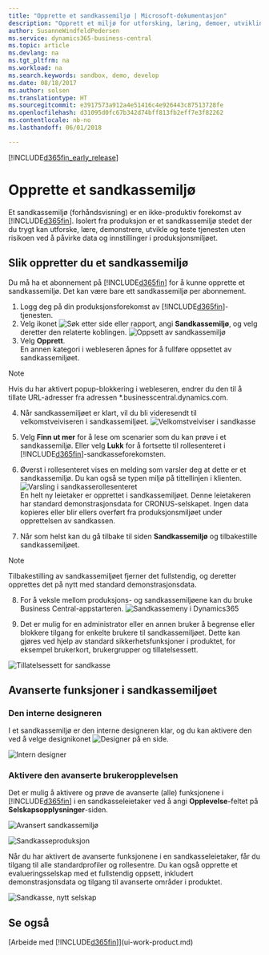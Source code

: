 ```yaml
---
title: "Opprette et sandkassemiljø | Microsoft-dokumentasjon"
description: "Opprett et miljø for utforsking, læring, demoer, utvikling og testing."
author: SusanneWindfeldPedersen
ms.service: dynamics365-business-central
ms.topic: article
ms.devlang: na
ms.tgt_pltfrm: na
ms.workload: na
ms.search.keywords: sandbox, demo, develop
ms.date: 08/18/2017
ms.author: solsen
ms.translationtype: HT
ms.sourcegitcommit: e3917573a912a4e51416c4e926443c87513728fe
ms.openlocfilehash: d31095d0fc67b342d74bff813fb2eff7e3f82262
ms.contentlocale: nb-no
ms.lasthandoff: 06/01/2018

---
```

[!INCLUDE[d365fin_early_release](includes/d365fin_early_release.md.md)]

# <a name="create-a-sandbox-environment"></a>Opprette et sandkassemiljø
Et sandkassemiljø (forhåndsvisning) er en ikke-produktiv forekomst av [!INCLUDE[d365fin](includes/d365fin_md.md)]. Isolert fra produksjon er et sandkassemiljø stedet der du trygt kan utforske, lære, demonstrere, utvikle og teste tjenesten uten risikoen ved å påvirke data og innstillinger i produksjonsmiljøet.

## <a name="to-create-a-sandbox-environment"></a>Slik oppretter du et sandkassemiljø
Du må ha et abonnement på [!INCLUDE[d365fin](includes/d365fin_md.md)] for å kunne opprette et sandkassemiljø. Det kan være bare ett sandkassemiljø per abonnement.

1. Logg deg på din produksjonsforekomst av [!INCLUDE[d365fin](includes/d365fin_md.md)]-tjenesten.
2. Velg ikonet ![Søk etter side eller rapport](media/ui-search/search_small.png "Søk etter side eller rapport"), angi **Sandkassemiljø**, og velg deretter den relaterte koblingen.
![Oppsett av sandkassemiljø](./media/across-sandbox/sandbox-environment-setup.png)
3. Velg **Opprett**.  
  En annen kategori i webleseren åpnes for å fullføre oppsettet av sandkassemiljøet.
> [!NOTE]  
>  Hvis du har aktivert popup-blokkering i webleseren, endrer du den til å tillate URL-adresser fra adressen *.businesscentral.dynamics.com.   

4. Når sandkassemiljøet er klart, vil du bli videresendt til velkomstveiviseren i sandkassemiljøet.
![Velkomstveiviser i sandkasse](./media/across-sandbox/sandbox-wizard.png)

5. Velg **Finn ut mer** for å lese om scenarier som du kan prøve i et sandkassemiljø. Eller velg **Lukk** for å fortsette til rollesenteret i [!INCLUDE[d365fin](includes/d365fin_md.md)]-sandkasseforekomsten.
6. Øverst i rollesenteret vises en melding som varsler deg at dette er et sandkassemiljø. Du kan også se typen miljø på tittellinjen i klienten.
![Varsling i sandkasserollesenteret](./media/across-sandbox/sandbox-rolecenter-notification.png)  
En helt ny leietaker er opprettet i sandkassemiljøet. Denne leietakeren har standard demonstrasjonsdata for CRONUS-selskapet. Ingen data kopieres eller blir ellers overført fra produksjonsmiljøet under opprettelsen av sandkassen.
7.  Når som helst kan du gå tilbake til siden **Sandkassemiljø** og tilbakestille sandkassemiljøet.
> [!NOTE]  
>  Tilbakestilling av sandkassemiljøet fjerner det fullstendig, og deretter opprettes det på nytt med standard demonstrasjonsdata.  

8.  For å veksle mellom produksjons- og sandkassemiljøene kan du bruke Business Central-appstarteren.
![Sandkassemeny i Dynamics365](./media/across-sandbox/sandbox-dynamics365-menu.png)

9.  Det er mulig for en administrator eller en annen bruker å begrense eller blokkere tilgang for enkelte brukere til sandkassemiljøet. Dette kan gjøres ved hjelp av standard sikkerhetsfunksjoner i produktet, for eksempel brukerkort, brukergrupper og tillatelsessett.

![Tillatelsessett for sandkasse](./media/across-sandbox/sandbox-permission-sets.png)

## <a name="advanced-functionality-in-the-sandbox-environment"></a>Avanserte funksjoner i sandkassemiljøet
### <a name="the-in-client-designer"></a>Den interne designeren
I et sandkassemiljø er den interne designeren klar, og du kan aktivere den ved å velge designikonet ![Designer](./media/across-sandbox/sandbox-inclient-design-icon.png) på en side.

![Intern designer](./media/across-sandbox/sandbox-inclient-designer.png)

### <a name="enable-the-advanced-user-experience"></a>Aktivere den avanserte brukeropplevelsen
Det er mulig å aktivere og prøve de avanserte (alle) funksjonene i [!INCLUDE[d365fin](includes/d365fin_md.md)] i en sandkasseleietaker ved å angi **Opplevelse**-feltet på **Selskapsopplysninger**-siden.

![Avansert sandkassemiljø](./media/across-sandbox/sandbox-advanced.png)

![Sandkasseproduksjon](./media/across-sandbox/sandbox-production.png)

Når du har aktivert de avanserte funksjonene i en sandkasseleietaker, får du tilgang til alle standardprofiler og rollesentre. Du kan også opprette et evalueringsselskap med et fullstendig oppsett, inkludert demonstrasjonsdata og tilgang til avanserte områder i produktet.

![Sandkasse, nytt selskap](./media/across-sandbox/sandbox-newcompany.png)


## <a name="see-also"></a>Se også
[Arbeide med [!INCLUDE[d365fin](includes/d365fin_md.md)]](ui-work-product.md)  

